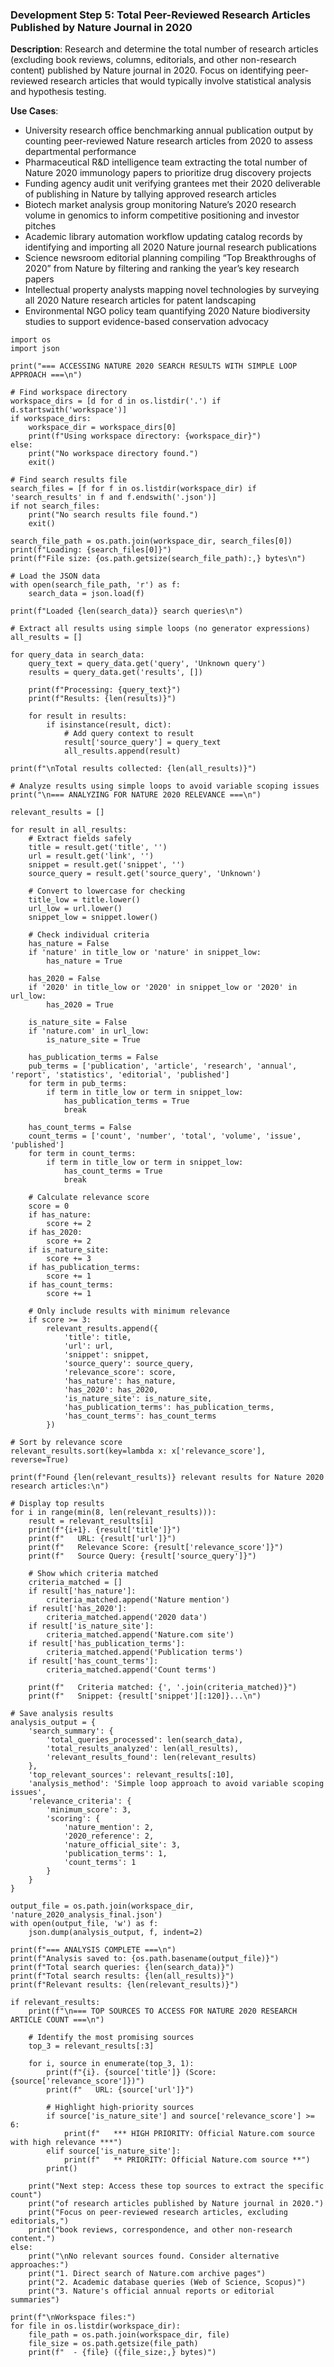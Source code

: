 ### Development Step 5: Total Peer-Reviewed Research Articles Published by Nature Journal in 2020

**Description**: Research and determine the total number of research articles (excluding book reviews, columns, editorials, and other non-research content) published by Nature journal in 2020. Focus on identifying peer-reviewed research articles that would typically involve statistical analysis and hypothesis testing.

**Use Cases**:
- University research office benchmarking annual publication output by counting peer-reviewed Nature research articles from 2020 to assess departmental performance
- Pharmaceutical R&D intelligence team extracting the total number of Nature 2020 immunology papers to prioritize drug discovery projects
- Funding agency audit unit verifying grantees met their 2020 deliverable of publishing in Nature by tallying approved research articles
- Biotech market analysis group monitoring Nature’s 2020 research volume in genomics to inform competitive positioning and investor pitches
- Academic library automation workflow updating catalog records by identifying and importing all 2020 Nature journal research publications
- Science newsroom editorial planning compiling “Top Breakthroughs of 2020” from Nature by filtering and ranking the year’s key research papers
- Intellectual property analysts mapping novel technologies by surveying all 2020 Nature research articles for patent landscaping
- Environmental NGO policy team quantifying 2020 Nature biodiversity studies to support evidence-based conservation advocacy

```
import os
import json

print("=== ACCESSING NATURE 2020 SEARCH RESULTS WITH SIMPLE LOOP APPROACH ===\n")

# Find workspace directory
workspace_dirs = [d for d in os.listdir('.') if d.startswith('workspace')]
if workspace_dirs:
    workspace_dir = workspace_dirs[0]
    print(f"Using workspace directory: {workspace_dir}")
else:
    print("No workspace directory found.")
    exit()

# Find search results file
search_files = [f for f in os.listdir(workspace_dir) if 'search_results' in f and f.endswith('.json')]
if not search_files:
    print("No search results file found.")
    exit()

search_file_path = os.path.join(workspace_dir, search_files[0])
print(f"Loading: {search_files[0]}")
print(f"File size: {os.path.getsize(search_file_path):,} bytes\n")

# Load the JSON data
with open(search_file_path, 'r') as f:
    search_data = json.load(f)

print(f"Loaded {len(search_data)} search queries\n")

# Extract all results using simple loops (no generator expressions)
all_results = []

for query_data in search_data:
    query_text = query_data.get('query', 'Unknown query')
    results = query_data.get('results', [])
    
    print(f"Processing: {query_text}")
    print(f"Results: {len(results)}")
    
    for result in results:
        if isinstance(result, dict):
            # Add query context to result
            result['source_query'] = query_text
            all_results.append(result)

print(f"\nTotal results collected: {len(all_results)}")

# Analyze results using simple loops to avoid variable scoping issues
print("\n=== ANALYZING FOR NATURE 2020 RELEVANCE ===\n")

relevant_results = []

for result in all_results:
    # Extract fields safely
    title = result.get('title', '')
    url = result.get('link', '')
    snippet = result.get('snippet', '')
    source_query = result.get('source_query', 'Unknown')
    
    # Convert to lowercase for checking
    title_low = title.lower()
    url_low = url.lower()
    snippet_low = snippet.lower()
    
    # Check individual criteria
    has_nature = False
    if 'nature' in title_low or 'nature' in snippet_low:
        has_nature = True
    
    has_2020 = False
    if '2020' in title_low or '2020' in snippet_low or '2020' in url_low:
        has_2020 = True
    
    is_nature_site = False
    if 'nature.com' in url_low:
        is_nature_site = True
    
    has_publication_terms = False
    pub_terms = ['publication', 'article', 'research', 'annual', 'report', 'statistics', 'editorial', 'published']
    for term in pub_terms:
        if term in title_low or term in snippet_low:
            has_publication_terms = True
            break
    
    has_count_terms = False
    count_terms = ['count', 'number', 'total', 'volume', 'issue', 'published']
    for term in count_terms:
        if term in title_low or term in snippet_low:
            has_count_terms = True
            break
    
    # Calculate relevance score
    score = 0
    if has_nature:
        score += 2
    if has_2020:
        score += 2
    if is_nature_site:
        score += 3
    if has_publication_terms:
        score += 1
    if has_count_terms:
        score += 1
    
    # Only include results with minimum relevance
    if score >= 3:
        relevant_results.append({
            'title': title,
            'url': url,
            'snippet': snippet,
            'source_query': source_query,
            'relevance_score': score,
            'has_nature': has_nature,
            'has_2020': has_2020,
            'is_nature_site': is_nature_site,
            'has_publication_terms': has_publication_terms,
            'has_count_terms': has_count_terms
        })

# Sort by relevance score
relevant_results.sort(key=lambda x: x['relevance_score'], reverse=True)

print(f"Found {len(relevant_results)} relevant results for Nature 2020 research articles:\n")

# Display top results
for i in range(min(8, len(relevant_results))):
    result = relevant_results[i]
    print(f"{i+1}. {result['title']}")
    print(f"   URL: {result['url']}")
    print(f"   Relevance Score: {result['relevance_score']}")
    print(f"   Source Query: {result['source_query']}")
    
    # Show which criteria matched
    criteria_matched = []
    if result['has_nature']:
        criteria_matched.append('Nature mention')
    if result['has_2020']:
        criteria_matched.append('2020 data')
    if result['is_nature_site']:
        criteria_matched.append('Nature.com site')
    if result['has_publication_terms']:
        criteria_matched.append('Publication terms')
    if result['has_count_terms']:
        criteria_matched.append('Count terms')
    
    print(f"   Criteria matched: {', '.join(criteria_matched)}")
    print(f"   Snippet: {result['snippet'][:120]}...\n")

# Save analysis results
analysis_output = {
    'search_summary': {
        'total_queries_processed': len(search_data),
        'total_results_analyzed': len(all_results),
        'relevant_results_found': len(relevant_results)
    },
    'top_relevant_sources': relevant_results[:10],
    'analysis_method': 'Simple loop approach to avoid variable scoping issues',
    'relevance_criteria': {
        'minimum_score': 3,
        'scoring': {
            'nature_mention': 2,
            '2020_reference': 2,
            'nature_official_site': 3,
            'publication_terms': 1,
            'count_terms': 1
        }
    }
}

output_file = os.path.join(workspace_dir, 'nature_2020_analysis_final.json')
with open(output_file, 'w') as f:
    json.dump(analysis_output, f, indent=2)

print(f"=== ANALYSIS COMPLETE ===\n")
print(f"Analysis saved to: {os.path.basename(output_file)}")
print(f"Total search queries: {len(search_data)}")
print(f"Total search results: {len(all_results)}")
print(f"Relevant results: {len(relevant_results)}")

if relevant_results:
    print(f"\n=== TOP SOURCES TO ACCESS FOR NATURE 2020 RESEARCH ARTICLE COUNT ===\n")
    
    # Identify the most promising sources
    top_3 = relevant_results[:3]
    
    for i, source in enumerate(top_3, 1):
        print(f"{i}. {source['title']} (Score: {source['relevance_score']})")
        print(f"   URL: {source['url']}")
        
        # Highlight high-priority sources
        if source['is_nature_site'] and source['relevance_score'] >= 6:
            print(f"   *** HIGH PRIORITY: Official Nature.com source with high relevance ***")
        elif source['is_nature_site']:
            print(f"   ** PRIORITY: Official Nature.com source **")
        print()
    
    print("Next step: Access these top sources to extract the specific count")
    print("of research articles published by Nature journal in 2020.")
    print("Focus on peer-reviewed research articles, excluding editorials,")
    print("book reviews, correspondence, and other non-research content.")
else:
    print("\nNo relevant sources found. Consider alternative approaches:")
    print("1. Direct search of Nature.com archive pages")
    print("2. Academic database queries (Web of Science, Scopus)")
    print("3. Nature's official annual reports or editorial summaries")

print(f"\nWorkspace files:")
for file in os.listdir(workspace_dir):
    file_path = os.path.join(workspace_dir, file)
    file_size = os.path.getsize(file_path)
    print(f"  - {file} ({file_size:,} bytes)")
```